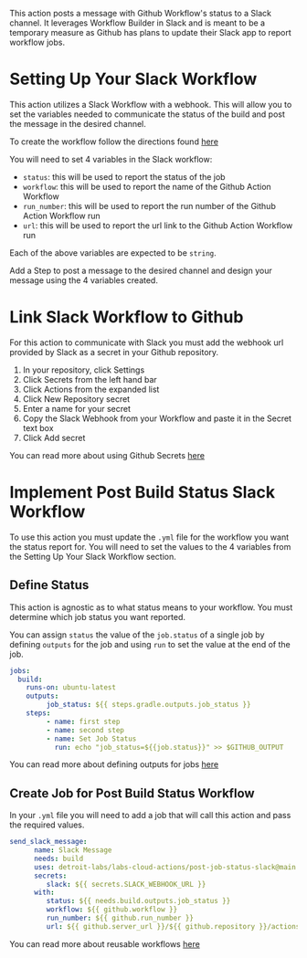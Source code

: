 This action posts a message with Github Workflow's status to a Slack channel. It leverages Workflow Builder in Slack and is meant to be a temporary measure as Github has plans to update their Slack app to report workflow jobs.

# Setting Up Your Slack Workflow
This action utilizes a Slack Workflow with a webhook. This will allow you to set the variables needed to communicate the status of the build and post the message in the desired channel. 

To create the workflow follow the directions found [here](https://slack.com/help/articles/360041352714-Create-more-advanced-workflows-using-webhooks)

You will need to set 4 variables in the Slack workflow:
* `status`: this will be used to report the status of the job
* `workflow`: this will be used to report the name of the Github Action Workflow
* `run_number`: this will be used to report the run number of the Github Action Workflow run
* `url`: this will be used to report the url link to the Github Action Workflow run

Each of the above variables are expected to be `string`.

Add a Step to post a message to the desired channel and design your message using the 4 variables created.

# Link Slack Workflow to Github
For this action to communicate with Slack you must add the webhook url provided by Slack as a secret in your Github repository. 

1. In your repository, click Settings
2. Click Secrets from the left hand bar
3. Click Actions from the expanded list
4. Click New Repository secret 
5. Enter a name for your secret
6. Copy the Slack Webhook from your Workflow and paste it in the Secret text box
7. Click Add secret

You can read more about using Github Secrets [here](https://docs.github.com/en/actions/security-guides/encrypted-secrets)

# Implement Post Build Status Slack Workflow
To use this action you must update the `.yml` file for the workflow you want the status report for. You will need to set the values to the 4 variables from the Setting Up Your Slack Workflow section.

## Define Status
This action is agnostic as to what status means to your workflow. You must determine which job status you want reported.

You can assign `status` the value of the `job.status` of a single job by defining `outputs` for the job and using `run` to set the value at the end of the job.

```yaml
jobs:
  build:
    runs-on: ubuntu-latest
    outputs: 
         job_status: ${{ steps.gradle.outputs.job_status }}
    steps: 
         - name: first step
         - name: second step
         - name: Set Job Status
           run: echo "job_status=${{job.status}}" >> $GITHUB_OUTPUT
```
You can read more about defining outputs for jobs [here](https://docs.github.com/en/actions/using-jobs/defining-outputs-for-jobs)

## Create Job for Post Build Status Workflow
In your `.yml` file you will need to add a job that will call this action and pass the required values. 

```yaml
send_slack_message:
      name: Slack Message
      needs: build
      uses: detroit-labs/labs-cloud-actions/post-job-status-slack@main
      secrets:
         slack: ${{ secrets.SLACK_WEBHOOK_URL }}
      with:
         status: ${{ needs.build.outputs.job_status }}
         workflow: ${{ github.workflow }}
         run_number: ${{ github.run_number }}
         url: ${{ github.server_url }}/${{ github.repository }}/actions/runs/${{ github.run_id }}
```

You can read more about reusable workflows [here](https://docs.github.com/en/actions/using-workflows/reusing-workflows#overview)

